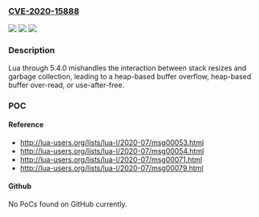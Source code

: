 ### [CVE-2020-15888](https://cve.mitre.org/cgi-bin/cvename.cgi?name=CVE-2020-15888)
![](https://img.shields.io/static/v1?label=Product&message=n%2Fa&color=blue)
![](https://img.shields.io/static/v1?label=Version&message=n%2Fa&color=blue)
![](https://img.shields.io/static/v1?label=Vulnerability&message=n%2Fa&color=brighgreen)

### Description

Lua through 5.4.0 mishandles the interaction between stack resizes and garbage collection, leading to a heap-based buffer overflow, heap-based buffer over-read, or use-after-free.

### POC

#### Reference
- http://lua-users.org/lists/lua-l/2020-07/msg00053.html
- http://lua-users.org/lists/lua-l/2020-07/msg00054.html
- http://lua-users.org/lists/lua-l/2020-07/msg00071.html
- http://lua-users.org/lists/lua-l/2020-07/msg00079.html

#### Github
No PoCs found on GitHub currently.

